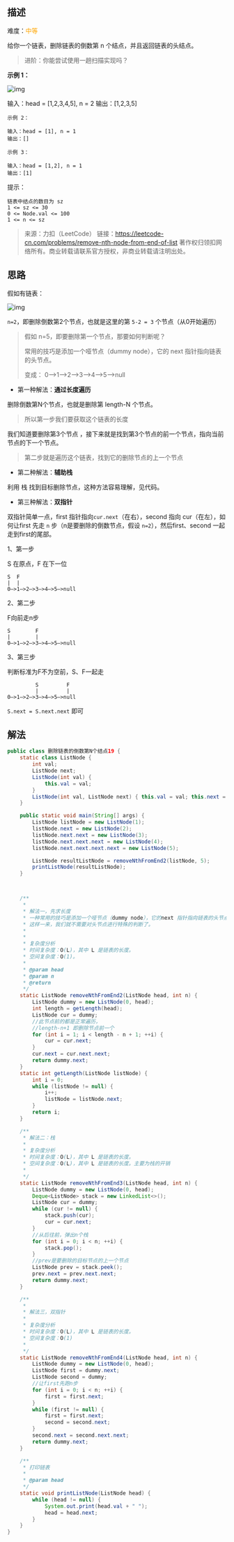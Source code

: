## 描述

难度：<span style="color:orange">中等</span>

给你一个链表，删除链表的倒数第 n 个结点，并且返回链表的头结点。

> 进阶：你能尝试使用一趟扫描实现吗？



**示例 1：**

![img](https://assets.leetcode.com/uploads/2020/10/03/remove_ex1.jpg)

输入：head = [1,2,3,4,5], n = 2
输出：[1,2,3,5]



```
示例 2：

输入：head = [1], n = 1
输出：[]
```

```
示例 3：

输入：head = [1,2], n = 1
输出：[1]
```


提示：

```
链表中结点的数目为 sz
1 <= sz <= 30
0 <= Node.val <= 100
1 <= n <= sz
```

> 来源：力扣（LeetCode）
> 链接：https://leetcode-cn.com/problems/remove-nth-node-from-end-of-list
> 著作权归领扣网络所有。商业转载请联系官方授权，非商业转载请注明出处。



## 思路

假如有链表：

![img](https://assets.leetcode.com/uploads/2020/10/03/remove_ex1.jpg)

`n=2`，即删除倒数第2个节点，也就是这里的第 `5-2 = 3` 个节点（从0开始遍历）

> 假如 n=5，即要删除第一个节点，那要如何判断呢？
>
> 常用的技巧是添加一个哑节点（dummy node），它的 next 指针指向链表的头节点。
>
> 变成： 0—>1—>2—>3—>4—>5—>null

- 第一种解法：**通过长度遍历**

删除倒数第N个节点，也就是删除第 length-N 个节点。

> 所以第一步我们要获取这个链表的长度

我们知道要删除第3个节点 ，接下来就是找到第3个节点的前一个节点，指向当前节点的下一个节点。

> 第二步就是遍历这个链表，找到它的删除节点的上一个节点

- 第二种解法：**辅助栈**

利用 栈 找到目标删除节点，这种方法容易理解，见代码。

- 第三种解法：**双指针**

双指针简单一点，first 指针指向`cur.next`（在右），second 指向 cur（在左），如何让first 先走 `n` 步（n是要删除的倒数节点，假设 `n=2`），然后first、second 一起走到first的尾部。

1、第一步

S 在原点，F 在下一位

```
S  F
|  |
0—>1—>2—>3—>4—>5—>null
```

2、第二步

F向前走n步

```
S	     F			
|	     |			
0—>1—>2—>3—>4—>5—>null
```

3、第三步

判断标准为F不为空前，S、F一起走

```
	 	 S	  	   F
 		 |		   |
0—>1—>2—>3—>4—>5—>null
```

`S.next = S.next.next` 即可

## 解法

```java
public class 删除链表的倒数第N个结点19 {
    static class ListNode {
        int val;
        ListNode next;
        ListNode(int val) {
            this.val = val;
        }
        ListNode(int val, ListNode next) { this.val = val; this.next = next; }
    }

    public static void main(String[] args) {
        ListNode listNode = new ListNode(1);
        listNode.next = new ListNode(2);
        listNode.next.next = new ListNode(3);
        listNode.next.next.next = new ListNode(4);
        listNode.next.next.next.next = new ListNode(5);

        ListNode resultListNode = removeNthFromEnd2(listNode, 5);
        printListNode(resultListNode);
    }



    /**
     *
     * 解法一，先求长度
     * 一种常用的技巧是添加一个哑节点（dummy node），它的next 指针指向链表的头节点。
     * 这样一来，我们就不需要对头节点进行特殊的判断了。
     *
     *
     * 复杂度分析
     * 时间复杂度：O(L)，其中 L 是链表的长度。
     * 空间复杂度：O(1)。
     *
     * @param head
     * @param n
     * @return
     */
    static ListNode removeNthFromEnd2(ListNode head, int n) {
        ListNode dummy = new ListNode(0, head);
        int length = getLength(head);
        ListNode cur = dummy;
        //此节点前的都是正常遍历，
        //length-n+1 即删除节点前一个
        for (int i = 1; i < length - n + 1; ++i) {
            cur = cur.next;
        }
        cur.next = cur.next.next;
        return dummy.next;
    }
    static int getLength(ListNode listNode) {
        int i = 0;
        while (listNode != null) {
            i++;
            listNode = listNode.next;
        }
        return i;
    }

    /**
     * 解法二：栈
     *
     * 复杂度分析
     * 时间复杂度：O(L)，其中 L 是链表的长度。
     * 空间复杂度：O(L)，其中 L 是链表的长度。主要为栈的开销
     *
     */
    static ListNode removeNthFromEnd3(ListNode head, int n) {
        ListNode dummy = new ListNode(0, head);
        Deque<ListNode> stack = new LinkedList<>();
        ListNode cur = dummy;
        while (cur != null) {
            stack.push(cur);
            cur = cur.next;
        }
        //从后往前，弹出n个栈
        for (int i = 0; i < n; ++i) {
            stack.pop();
        }
        //prev是要删除的目标节点的上一个节点
        ListNode prev = stack.peek();
        prev.next = prev.next.next;
        return dummy.next;
    }

    /**
     *
     * 解法三，双指针
     *
     * 复杂度分析
     * 时间复杂度：O(L)，其中 L 是链表的长度。
     * 空间复杂度：O(1)
     *
     */
    static ListNode removeNthFromEnd4(ListNode head, int n) {
        ListNode dummy = new ListNode(0, head);
        ListNode first = dummy.next;
        ListNode second = dummy;
        //让first先跑n步
        for (int i = 0; i < n; ++i) {
            first = first.next;
        }
        while (first != null) {
            first = first.next;
            second = second.next;
        }
        second.next = second.next.next;
        return dummy.next;
    }

    /**
     * 打印链表
     *
     * @param head
     */
    static void printListNode(ListNode head) {
        while (head != null) {
            System.out.print(head.val + " ");
            head = head.next;
        }
    }
}
```